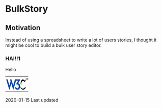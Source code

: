 # BulkStory

## Motivation

Instead of using a spreadsheet to write a lot of users stories, I thought it might be cool to build a bulk user story editor.

### HAI!!1

Hello

![](.gitbook/assets/w3c_home.gif)

2020-01-15
Last updated
